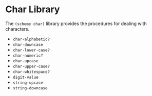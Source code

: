 # Char Library

The `(scheme char)` library provides the procedures for dealing with characters.

- `char-alphabetic?`
- `char-downcase`
- `char-lower-case?`
- `char-numeric?`
- `char-upcase`
- `char-upper-case?`
- `char-whitespace?`
- `digit-value`
- `string-upcase`
- `string-downcase`


